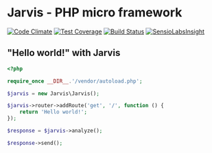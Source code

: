 # Jarvis - PHP micro framework

[![Code Climate](https://codeclimate.com/github/eric-chau/jarvis/badges/gpa.svg)](https://codeclimate.com/github/eric-chau/jarvis) [![Test Coverage](https://codeclimate.com/github/eric-chau/jarvis/badges/coverage.svg)](https://codeclimate.com/github/eric-chau/jarvis/coverage) [![Build Status](https://travis-ci.org/eric-chau/jarvis.svg?branch=master)](https://travis-ci.org/eric-chau/jarvis) [![SensioLabsInsight](https://insight.sensiolabs.com/projects/be0c72c7-14f3-4cf2-85cd-a072091e7118/mini.png)](https://insight.sensiolabs.com/projects/be0c72c7-14f3-4cf2-85cd-a072091e7118)

## "Hello world!" with Jarvis

```php
<?php

require_once __DIR__.'/vendor/autoload.php';

$jarvis = new Jarvis\Jarvis();

$jarvis->router->addRoute('get', '/', function () {
    return 'Hello world!';
});

$response = $jarvis->analyze();

$response->send();

```

